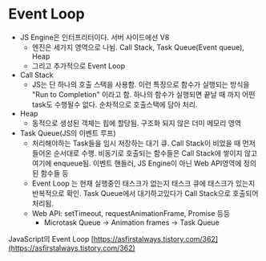 # Event Loop

* JS Engine은 인터프리터이다. 서버 사이드에선 V8
  * 엔진은 세가지 영역으로 나뉨. Call Stack, Task Queue\(Event queue\), Heap
  * 그리고 추가적으로 Event Loop
* Call Stack
  * JS는 단 하나의 호출 스택을 사용함. 이런 특징으로 함수가 실행되는 방식을 "Run to Completion" 이라고 함. 하나의 함수가 실행되면 끝날 때 까지 어떤 task도 수행될수 없다. 순차적으로 호출스택에 담아 처리.
* Heap
  * 동적으로 생성된 객체는 힙에 할당됨. 구조화 되지 않은 더미 메모리 영역
* Task Queue\(JS의 이벤트 루프\)
  * 처리해야하는 Task들을 임시 저장하는 대기 큐. Call Stack이 비었을 때 먼저 들어온 순서대로 수행. 비동기로 호출되는 함수들은 Call Stack에 쌓이지 않고 여기에 enqueue됨. 이벤트 핸들러, JS Engine이 아닌 Web API영역에 정의된 함수들 등
  * Event Loop 는 현재 실행중인 태스크가 없는지 태스크 큐에 태스크가 있는지 반복적으로 확인. Task Queue에서 대기하고있다가 Call Stack으로 호출되어 처리됨.
  * Web API: setTimeout, requestAnimationFrame, Promise 등등
    * Microtask Queue → Animation frames → Task Queue

JavaScript의 Event Loop [https://asfirstalways.tistory.com/362](https://asfirstalways.tistory.com/362)

